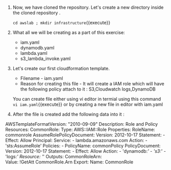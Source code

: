 1. Now, we have cloned the repository. Let's create a new directory inside the cloned repository .

	`cd awslab ; mkdir infrastructure`{{execute}}

2. What all we will be creating as a part of this exercise:

	- iam.yaml
	- dynamodb.yaml
	- lambda.yaml
	- s3_lambda_invoke.yaml

3. Let's create our first cloudformation template.

	- Filename - iam.yaml
	- Reason for creating this file - It will create a IAM role which will have the following policy attach to it : S3,Cloudwatch logs,DynamoDB
	
   You can create file either using vi editor in termial using this command `vi iam.yaml`{{execute}} or by creating a new file in editor with iam.yaml

4. After the file is created add the following data into it :


AWSTemplateFormatVersion: "2010-09-09"
Description: Role and Policy
Resources:
  CommonRole:
    Type: AWS::IAM::Role
    Properties:
      RoleName: commonrole
      AssumeRolePolicyDocument:
        Version: 2012-10-17
        Statement:
          - Effect: Allow
            Principal:
              Service:
              - lambda.amazonaws.com
            Action:
              - 'sts:AssumeRole'
      Policies: 
        - PolicyName: commonPolicy
          PolicyDocument:
            Version: 2012-10-17
            Statement:
              - Effect: Allow
                Action:
                  - 'dynamodb:*'
                  - 's3:*'
                  - 'logs:*'
                Resource: '*'
Outputs:
  CommonRoleArn:  
    Value: !GetAtt CommonRole.Arn 
    Export:
      Name: CommonRole
